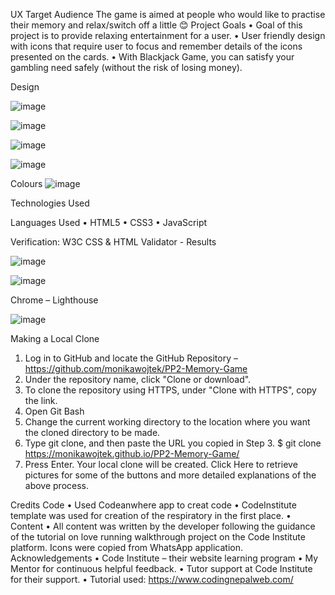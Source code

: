 
UX
Target Audience
The game is aimed at people who would like to practise their memory and relax/switch off a little 😊 
Project Goals
•	Goal of this project is to provide relaxing entertainment for a user.
•	User friendly design with icons that require user to focus and remember details of the icons presented on the cards.
•	With Blackjack Game, you can satisfy your gambling need safely (without the risk of losing money).

Design

![image](https://github.com/monikawojtek/PP2-Memory-Game/assets/134314429/49660d77-21a4-420c-b1cc-3d0b65c6d329)

 
 ![image](https://github.com/monikawojtek/PP2-Memory-Game/assets/134314429/603b4ee7-23b9-4376-91c9-0a3736f237d6)

 
![image](https://github.com/monikawojtek/PP2-Memory-Game/assets/134314429/8806d357-a3bd-4416-98c9-38a1f43b78cf)


 ![image](https://github.com/monikawojtek/PP2-Memory-Game/assets/134314429/cabbbfd4-2cf4-4d69-a0fd-bc0b02bf67a6)

Colours
 ![image](https://github.com/monikawojtek/PP2-Memory-Game/assets/134314429/9a5ed6fe-a085-43d4-8280-6a70aa7d4d3f)


Technologies Used

Languages Used • HTML5 • CSS3 • JavaScript

Verification:
W3C CSS & HTML Validator - Results


 ![image](https://github.com/monikawojtek/PP2-Memory-Game/assets/134314429/e41640ff-7800-4d43-b0af-2856a3ce0dd4)

![image](https://github.com/monikawojtek/PP2-Memory-Game/assets/134314429/6c6896fc-c2fc-41a9-ac1d-5f65cb35a605)

 

Chrome – Lighthouse 

 ![image](https://github.com/monikawojtek/PP2-Memory-Game/assets/134314429/d76c1cd3-f6c3-440c-8940-a4d2b26eb4be)


Making a Local Clone
1.	Log in to GitHub and locate the GitHub Repository –
https://github.com/monikawojtek/PP2-Memory-Game  
2.	Under the repository name, click "Clone or download".
3.	To clone the repository using HTTPS, under "Clone with HTTPS", copy the link.
4.	Open Git Bash
5.	Change the current working directory to the location where you want the cloned directory to be made.
6.	Type git clone, and then paste the URL you copied in Step 3. $ git clone https://monikawojtek.github.io/PP2-Memory-Game/ 
7.	Press Enter. Your local clone will be created. Click Here to retrieve pictures for some of the buttons and more detailed explanations of the above process.

Credits
Code • Used Codeanwhere app to creat code • CodeInstitute template was used for creation of the respiratory in the first place. •
Content • All content was written by the developer following the guidance of the tutorial on love running walkthrough project on the Code Institute platform. Icons were copied from WhatsApp application.
Acknowledgements • Code Institute – their website learning program • My Mentor for continuous helpful feedback. • Tutor support at Code Institute for their support. • 
Tutorial used: https://www.codingnepalweb.com/


